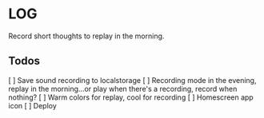 # LOG

Record short thoughts to replay in the morning.

## Todos

[ ] Save sound recording to localstorage
[ ] Recording mode in the evening, replay in the morning...or play when there's a recording, record when nothing?
[ ] Warm colors for replay, cool for recording
[ ] Homescreen app icon
[ ] Deploy
